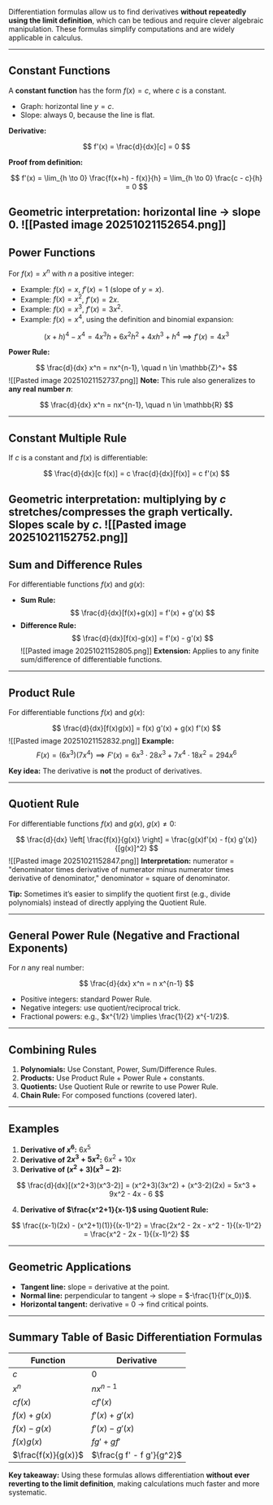 

Differentiation formulas allow us to find derivatives **without repeatedly using the limit definition**, which can be tedious and require clever algebraic manipulation. These formulas simplify computations and are widely applicable in calculus.

---

## Constant Functions

A **constant function** has the form $f(x) = c$, where $c$ is a constant.  
- Graph: horizontal line $y = c$.  
- Slope: always 0, because the line is flat.  

**Derivative:**  

$$
f'(x) = \frac{d}{dx}[c] = 0
$$

**Proof from definition:**

$$
f'(x) = \lim_{h \to 0} \frac{f(x+h) - f(x)}{h} = \lim_{h \to 0} \frac{c - c}{h} = 0
$$

**Geometric interpretation:** horizontal line → slope 0.
![[Pasted image 20251021152654.png]]
---

## Power Functions

For $f(x) = x^n$ with $n$ a positive integer:  

- Example: $f(x) = x$, $f'(x) = 1$ (slope of $y=x$).  
- Example: $f(x) = x^2$, $f'(x) = 2x$.  
- Example: $f(x) = x^3$, $f'(x) = 3x^2$.  
- Example: $f(x) = x^4$, using the definition and binomial expansion:

$$
(x+h)^4 - x^4 = 4x^3h + 6x^2h^2 + 4xh^3 + h^4 \implies f'(x) = 4x^3
$$

**Power Rule:**  

$$
\frac{d}{dx} x^n = nx^{n-1}, \quad n \in \mathbb{Z}^+
$$
![[Pasted image 20251021152737.png]]
**Note:** This rule also generalizes to **any real number $n$**:

$$
\frac{d}{dx} x^n = nx^{n-1}, \quad n \in \mathbb{R}
$$

---

## Constant Multiple Rule

If $c$ is a constant and $f(x)$ is differentiable:

$$
\frac{d}{dx}[c f(x)] = c \frac{d}{dx}[f(x)] = c f'(x)
$$

**Geometric interpretation:** multiplying by $c$ stretches/compresses the graph vertically. Slopes scale by $c$.
![[Pasted image 20251021152752.png]]
---

## Sum and Difference Rules

For differentiable functions $f(x)$ and $g(x)$:

- **Sum Rule:**  
$$
\frac{d}{dx}[f(x)+g(x)] = f'(x) + g'(x)
$$
- **Difference Rule:**  
$$
\frac{d}{dx}[f(x)-g(x)] = f'(x) - g'(x)
$$
![[Pasted image 20251021152805.png]]
**Extension:** Applies to any finite sum/difference of differentiable functions.

---

## Product Rule

For differentiable functions $f(x)$ and $g(x)$:

$$
\frac{d}{dx}[f(x)g(x)] = f(x) g'(x) + g(x) f'(x)
$$
![[Pasted image 20251021152832.png]]
**Example:**  
$$
F(x) = (6x^3)(7x^4) \implies F'(x) = 6x^3 \cdot 28x^3 + 7x^4 \cdot 18x^2 = 294x^6
$$

**Key idea:** The derivative is **not** the product of derivatives.

---

## Quotient Rule

For differentiable functions $f(x)$ and $g(x)$, $g(x) \neq 0$:

$$
\frac{d}{dx} \left[ \frac{f(x)}{g(x)} \right] = \frac{g(x)f'(x) - f(x) g'(x)}{[g(x)]^2}
$$
![[Pasted image 20251021152847.png]]
**Interpretation:** numerator = "denominator times derivative of numerator minus numerator times derivative of denominator," denominator = square of denominator.

**Tip:** Sometimes it’s easier to simplify the quotient first (e.g., divide polynomials) instead of directly applying the Quotient Rule.

---

## General Power Rule (Negative and Fractional Exponents)

For $n$ any real number:

$$
\frac{d}{dx} x^n = n x^{n-1}
$$

- Positive integers: standard Power Rule.  
- Negative integers: use quotient/reciprocal trick.  
- Fractional powers: e.g., $x^{1/2} \implies \frac{1}{2} x^{-1/2}$.

---

## Combining Rules

1. **Polynomials:** Use Constant, Power, Sum/Difference Rules.  
2. **Products:** Use Product Rule + Power Rule + constants.  
3. **Quotients:** Use Quotient Rule or rewrite to use Power Rule.  
4. **Chain Rule:** For composed functions (covered later).

---

## Examples

1. **Derivative of $x^6$:** $6x^5$  
2. **Derivative of $2x^3 + 5x^2$:** $6x^2 + 10x$  
3. **Derivative of $(x^2+3)(x^3-2)$:**

$$
\frac{d}{dx}[(x^2+3)(x^3-2)] = (x^2+3)(3x^2) + (x^3-2)(2x) = 5x^3 + 9x^2 - 4x - 6
$$

4. **Derivative of $\frac{x^2+1}{x-1}$ using Quotient Rule:**

$$
\frac{(x-1)(2x) - (x^2+1)(1)}{(x-1)^2} = \frac{2x^2 - 2x - x^2 - 1}{(x-1)^2} = \frac{x^2 - 2x - 1}{(x-1)^2}
$$

---

## Geometric Applications

- **Tangent line:** slope = derivative at the point.
- **Normal line:** perpendicular to tangent → slope = $-\frac{1}{f'(x_0)}$.
- **Horizontal tangent:** derivative = 0 → find critical points.

---

## Summary Table of Basic Differentiation Formulas

| Function | Derivative |
|----------|------------|
| $c$ | $0$ |
| $x^n$ | $nx^{n-1}$ |
| $c f(x)$ | $c f'(x)$ |
| $f(x)+g(x)$ | $f'(x)+g'(x)$ |
| $f(x)-g(x)$ | $f'(x)-g'(x)$ |
| $f(x)g(x)$ | $f g' + g f'$ |
| $\frac{f(x)}{g(x)}$ | $\frac{g f' - f g'}{g^2}$ |

**Key takeaway:** Using these formulas allows differentiation **without ever reverting to the limit definition**, making calculations much faster and more systematic.